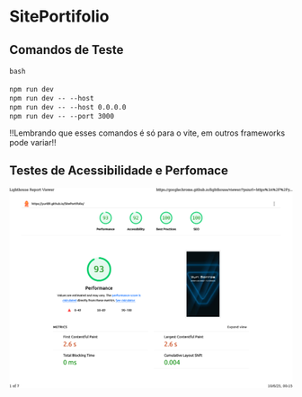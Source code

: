 # SitePortifolio

## Comandos de Teste
```
bash

npm run dev
npm run dev -- --host
npm run dev -- --host 0.0.0.0
npm run dev -- --port 3000
```

!!Lembrando que esses comandos é só para o vite, em outros frameworks pode variar!!


## Testes de Acessibilidade e Perfomace

![Teste da imagem](./doc/images/test1.png)
